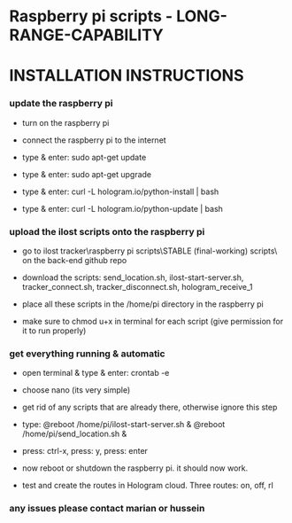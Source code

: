 # Raspberry pi scripts - LONG-RANGE-CAPABILITY

# INSTALLATION INSTRUCTIONS

### update the raspberry pi

* turn on the raspberry pi  

* connect the raspberry pi to the internet

* type & enter: sudo apt-get update

* type & enter: sudo apt-get upgrade

* type & enter: curl -L hologram.io/python-install | bash

* type & enter: curl -L hologram.io/python-update | bash       


### upload the ilost scripts onto the raspberry pi

* go to ilost tracker\raspberry pi scripts\STABLE (final-working) scripts\ on the back-end github repo

* download the scripts: send_location.sh, ilost-start-server.sh, tracker_connect.sh, tracker_disconnect.sh, hologram_receive_1

* place all these scripts in the /home/pi  directory in the raspberry pi

* make sure to chmod u+x in terminal for each script (give permission for it to run properly)


### get everything running & automatic

* open terminal & type & enter: crontab -e

* choose nano (its very simple)

* get rid of any scripts that are already there, otherwise ignore this step

* type: @reboot /home/pi/ilost-start-server.sh &
		@reboot /home/pi/send_location.sh &

* press: ctrl-x, press: y, press: enter

* now reboot or shutdown the raspberry pi. it should now work.

* test and create the routes in Hologram cloud. Three routes: on, off, rl

### any issues please contact marian or hussein


